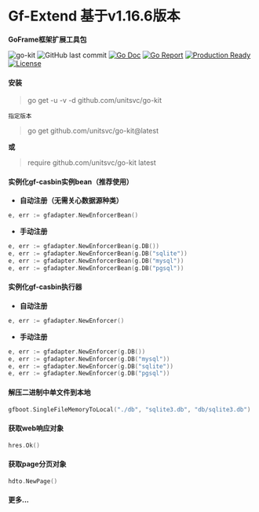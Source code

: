 # Gf-Extend 基于v1.16.6版本

**GoFrame框架扩展工具包**

![go-kit](https://img.shields.io/badge/go-kit-ea7b99)
![GitHub last commit](https://img.shields.io/github/last-commit/unitsvc/go-kit?style=flat-square)
[![Go Doc](https://godoc.org/unitsvc/go-kit?status.svg)](https://pkg.go.dev/github.com/unitsvc/go-kit)
[![Go Report](https://goreportcard.com/badge/unitsvc/go-kit?v=1)](https://goreportcard.com/report/unitsvc/go-kit)
[![Production Ready](https://img.shields.io/badge/production-ready-blue.svg)](https://github.com/unitsvc/go-kit)
[![License](https://img.shields.io/github/license/unitsvc/go-kit.svg?style=flat)](https://github.com/unitsvc/go-kit)

#### **安装**

> go get -u -v -d github.com/unitsvc/go-kit

`指定版本`
> go get github.com/unitsvc/go-kit@latest

**或**

> require github.com/unitsvc/go-kit latest

#### 实例化gf-casbin实例bean（推荐使用）

* **自动注册（无需关心数据源种类）**

```go
e, err := gfadapter.NewEnforcerBean()
```

* **手动注册**

```go
e, err := gfadapter.NewEnforcerBean(g.DB())
e, err := gfadapter.NewEnforcerBean(g.DB("sqlite"))
e, err := gfadapter.NewEnforcerBean(g.DB("mysql"))
e, err := gfadapter.NewEnforcerBean(g.DB("pgsql"))
```

#### 实例化gf-casbin执行器

* **自动注册**

```go
e, err := gfadapter.NewEnforcer()
```

* **手动注册**

```go
e, err := gfadapter.NewEnforcer(g.DB())
e, err := gfadapter.NewEnforcer(g.DB("mysql"))
e, err := gfadapter.NewEnforcer(g.DB("sqlite"))
e, err := gfadapter.NewEnforcer(g.DB("pgsql"))
```

#### 解压二进制中单文件到本地

```go
gfboot.SingleFileMemoryToLocal("./db", "sqlite3.db", "db/sqlite3.db")
```

#### 获取web响应对象

```go
hres.Ok()
```

#### 获取page分页对象

```go
hdto.NewPage()
```

#### **更多...**
